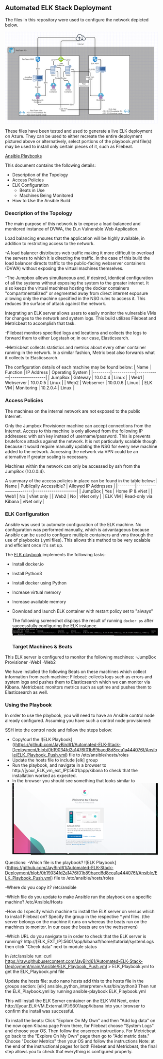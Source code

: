 ## Automated ELK Stack Deployment

The files in this repository were used to configure the network depicted below.

![Network Diagram](https://github.com/JayBird61/Automated-ELK-Stack-Deployment/blob/207cc67375eb174340a05366e0658887b6f2680a/Diagrams/Updated%20Network%20Diagram.JPG)

These files have been tested and used to generate a live ELK deployment on Azure. 
They can be used to either recreate the entire deployment pictured above or alternatively, 
select portions of the playbook.yml file(s) may be used to install only certain pieces of it, such as Filebeat.

[Ansible Playbooks](https://github.com/JayBird61/Automated-ELK-Stack-Deployment/tree/main/Ansible)

This document contains the following details:
- Description of the Topology
- Access Policies
- ELK Configuration
  - Beats in Use
  - Machines Being Monitored
- How to Use the Ansible Build

### Description of the Topology

The main purpose of this network is to expose a load-balanced and monitored instance of DVWA, the D..n Vulnerable Web Application.

Load balancing ensures that the application will be highly available, in addition to restricting access to the network.

-A load balancer distributes web traffic making it more difficult to overload the servers to which it is directing the traffic. In the case of this build the load balancer directs traffic to the public-facing webserver containers (DVWA) without exposing the virtual machines themselves.

-The Jumpbox allows simultaneous and, if desired, identical configuration of all the systems without exposing the system to the greater internet. It also keeps the virtual machines hosting the docker containers "compartmentalized" or segmented away from direct internet exposure allowing only the machine specified in the NSG rules to access it. This reduces the surface of attack against the network.

Integrating an ELK server allows users to easily monitor the vulnerable VMs for changes to the network and system logs. This build utilizes Filebeat and Metricbeat to accomplish that task.

-Filebeat monitors specified logs and locations and collects the logs to forward them to either Logstash or, in our case, Elasticsearch.

-Metricbeat collects statistics and metrics about every other container running in the network. In a similar fashion, Metric beat also forwards what it collects to Elasticsearch.

The configuration details of each machine may be found below:
| Name    | Function   | IP Address | Operating System |
|---------|------------|------------|------------------|
| JumpBox | Gateway    | 10.0.0.4   | Linux            |
| Web1    | Webserver  | 10.0.0.5   | Linux            |
| Web2    | Webserver  | 10.0.0.6   | Linux            |
| ELK VM  | Monitoring | 10.2.0.4   | Linux            |

### Access Policies

The machines on the internal network are not exposed to the public Internet. 

Only the Jumpbox Provisioner machine can accept connections from the Internet. Access to this machine is only allowed from the following IP addresses: <workstation external ip> with ssh key instead of username/password. This is prevents bruteforce attacks against the network. It is not particularly scalable though because it would require manually updating the NSG for every new machine added to the network. Accessing the network via VPN could be an alternative if greater scaling is necessary.
  
Machines within the network can only be accessed by ssh from the JumpBox (10.0.0.4).

A summary of the access policies in place can be found in the table below:
| Name    | Publically Accessible? | Allowed IP Addresses |
|---------|------------------------|----------------------|
| JumpBox | Yes                    | Home IP & vNet       |
| Web1    | No                     | vNet only            |
| Web2    | No                     | vNet only            |
| ELK VM  | Read-only via Kibana   | vNet only            |
  
### ELK Configuration

Ansible was used to automate configuration of the ELK machine. No configuration was performed manually, which is advantageous because Ansible can be used to configure multiple containers and vms through the use of playbooks (.yml files). This allows this method to be very scalable and efficient once it's set up.
  
The [ELK playbook](https://github.com/JayBird61/Automated-ELK-Stack-Deployment/blob/0b19034fd2a1476f01b89bacd8d8cca1a444076f/Ansible/ELK_Playbook_Push.yml) implements the following tasks:
- Install docker.io
- Install Python3
- Install docker using Python
- Increase virtual memory
- Increase available memory
- Download and launch ELK container with restart policy set to "always"
  
  The following screenshot displays the result of running `docker ps` after successfully configuring the ELK instance.
  ![Elk Playbook Success](https://github.com/JayBird61/Automated-ELK-Stack-Deployment/blob/d0b3a07b9e8932f5cc954fe49231d24c4c2b20e0/Successful%20Images/ELK%20Ansible%20Edit.jpg)
  
  ### Target Machines & Beats
This ELK server is configured to monitor the following machines:
-JumpBox Provisioner
-Web1
-Web2
  
We have installed the following Beats on these machines which collect information from each machine:
Filebeat: collects logs such as errors and system logs and pushes them to Elasticsearch which we can monitor via Kibana.
Metricbeat: monitors metrics such as uptime and pushes them to Elasticsearch as well.
  
### Using the Playbook
In order to use the playbook, you will need to have an Ansible control node already
configured. Assuming you have such a control node provisioned: 
  
SSH into the control node and follow the steps below:
- Copy/curl the ![ELK Playbook]((https://github.com/JayBird61/Automated-ELK-Stack-Deployment/blob/0b19034fd2a1476f01b89bacd8d8cca1a444076f/Ansible/ELK_Playbook_Push.yml) file to /etc/ansible/hosts/roles
- Update the hosts file to include [elk] group
- Run the playbook, and navigate in a browser to http://[your_ELK_vm_ext_IP]:5601/app/kibana to check that the installation worked as expected.
- In the browser you should see something that looks similar to ![Kibana](https://github.com/JayBird61/Automated-ELK-Stack-Deployment/blob/d0b3a07b9e8932f5cc954fe49231d24c4c2b20e0/Successful%20Images/Kibana%20Success%20Edit.png)
  
Questions:
-Which file is the playbook?
  ![ELK Playbook]((https://github.com/JayBird61/Automated-ELK-Stack-Deployment/blob/0b19034fd2a1476f01b89bacd8d8cca1a444076f/Ansible/ELK_Playbook_Push.yml) file to /etc/ansible/hosts/roles

-Where do you copy it? 
  /etc/ansible
  
-Which file do you update to make Ansible run the playbook on a specific machine? 
  /etc/Ansible/Hosts
  
-How do I specify which machine to install the ELK server on versus which to install Filebeat on? 
  Specify the group in the respective *.yml files. (the server belongs on the machine it runs on whereas the beats run on the machines to monitor. In our case the beats are on the webservers)

-Which URL do you navigate to in order to check that the ELK server is running?
http://[ELK_EXT_IP]:5601/app/kibana#/home/tutorial/systemLogs then click "Check data" next to module status
  
In /etc/ansible run:
curl https://raw.githubusercontent.com/JayBird61/Automated-ELK-Stack-Deployment/main/Ansible/ELK_Playbook_Push.yml > ELK_Playbook.yml to get the ELK_Playbook.yml file

Update the hosts file:
sudo nano hosts
  add this to the hosts file in the groups section:
    [elk]
    <private IP of ELK machine> ansible_python_interpreter=/usr/bin/python3
Then run the ELK_Playbook.yml by running
      ansible-playbook ELK_Playbook.yml
      
This will install the ELK Server container on the ELK VM
Next, enter http://[your.ELK-VM.External.IP]:5601/app/kibana into your browser to confirm the install was successful. 
      
To install the beats:
Click "Explore On My Own" and then "Add log data" on the now open Kibana page
From there, for Filebeat choose "System Logs" and choose your OS. Then follow the onscreen instructions.
      For Metricbeat go back to the "Explore On My Own" page then go to "Add metric data." Choose "Docker Metrics" then your OS and follow the instructions
Note: at the end of the instructional pages for both Filebeat and Metricbeat, the final step allows you to check that everything is configured properly.
